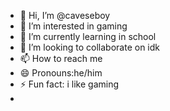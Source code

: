 - 👋 Hi, I’m @caveseboy
- 👀 I’m interested in gaming
- 🌱 I’m currently learning in school
- 💞️ I’m looking to collaborate on idk
- 📫 How to reach me 
- 😄 Pronouns:he/him
- ⚡ Fun fact: i like gaming
- 

<!---
caveseboy/caveseboy is a ✨ special ✨ repository because its `README.md` (this file) appears on your GitHub profile.
You can click the Preview link to take a look at your changes.
--->
